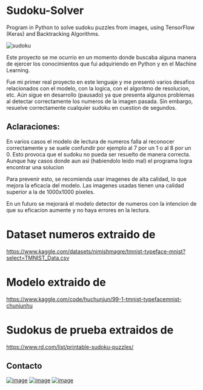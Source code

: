 # Sudoku-Solver
Program in Python to solve sudoku puzzles from images, using TensorFlow (Keras) and Backtracking Algorithms.

![sudoku](https://user-images.githubusercontent.com/114876710/227323107-eed94efb-6064-4e63-82fa-ba9311e46b9a.jpg)

Este proyecto se me ocurrio en un momento donde buscaba alguna manera de ejercer los conocimientos que fui adquiriendo en Python y en el Machine Learning.

Fue mi primer real proyecto en este lenguaje y me presentó varios desafios relacionados con el modelo, con la logica, con el algoritmo de resolucion, etc.
Aún sigue en desarrollo (pausado) ya que presenta algunos problemas al detectar correctamente los numeros de la imagen pasada. Sin embargo, resuelve correctamente cualquier sudoku en cuestion de segundos.
## Aclaraciones:
En varios casos el modelo de lectura de numeros falla al reconocer correctamente
 y se suele confundir por ejemplo al 7 por un 1 o al 8 por un 0.
Esto provoca que el sudoku no pueda ser resuelto de manera correcta. Aunque
 hay casos donde aun asi (habiendolo leido mal) el programa logra encontrar una
 solucion

Para prevenir esto, se recomienda usar imagenes de alta calidad, lo que mejora
 la eficacia del modelo. Las imagenes usadas tienen una calidad superior a la
 de 1000x1000 pixeles.

En un futuro se mejorará el modelo detector de numeros con la intencion de que
 su eficacion aumente y no haya errores en la lectura.

# Dataset numeros extraido de 
https://www.kaggle.com/datasets/nimishmagre/tmnist-typeface-mnist?select=TMNIST_Data.csv

# Modelo extraido de 
https://www.kaggle.com/code/huchunjun/99-1-tmnist-typefacemnist-chunjunhu

# Sudokus de prueba extraidos de
https://www.rd.com/list/printable-sudoku-puzzles/

## Contacto
[![image](https://camo.githubusercontent.com/c873e86c083c071c7fd068a17ab549b763fad7088681d6d831f68b32a4305b3a/68747470733a2f2f696d672e736869656c64732e696f2f62616467652f776562736974652d3030303030303f7374796c653d666f722d7468652d6261646765266c6f676f3d41626f75742e6d65266c6f676f436f6c6f723d7768697465)](https://julianprieto21.github.io/Portfolio-Website/)
[![image](https://camo.githubusercontent.com/a80d00f23720d0bc9f55481cfcd77ab79e141606829cf16ec43f8cacc7741e46/68747470733a2f2f696d672e736869656c64732e696f2f62616467652f4c696e6b6564496e2d3030373742353f7374796c653d666f722d7468652d6261646765266c6f676f3d6c696e6b6564696e266c6f676f436f6c6f723d7768697465)](https://www.linkedin.com/in/julian-prieto-809397253/)
[![image](https://camo.githubusercontent.com/571384769c09e0c66b45e39b5be70f68f552db3e2b2311bc2064f0d4a9f5983b/68747470733a2f2f696d672e736869656c64732e696f2f62616467652f476d61696c2d4431343833363f7374796c653d666f722d7468652d6261646765266c6f676f3d676d61696c266c6f676f436f6c6f723d7768697465)](mailto:prietojulian2003@gmail.com)
